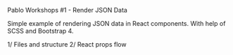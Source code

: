 Pablo Workshops #1 - Render JSON Data 

Simple example of rendering JSON data in React components.
With help of SCSS and Bootstrap 4. 

1/ Files and structure
2/ React props flow
